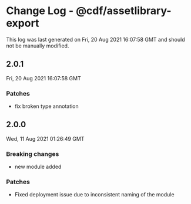 # Change Log - @cdf/assetlibrary-export

This log was last generated on Fri, 20 Aug 2021 16:07:58 GMT and should not be manually modified.

## 2.0.1
Fri, 20 Aug 2021 16:07:58 GMT

### Patches

- fix broken type annotation

## 2.0.0
Wed, 11 Aug 2021 01:26:49 GMT

### Breaking changes

- new module added

### Patches

- Fixed deployment issue due to inconsistent naming of the module

